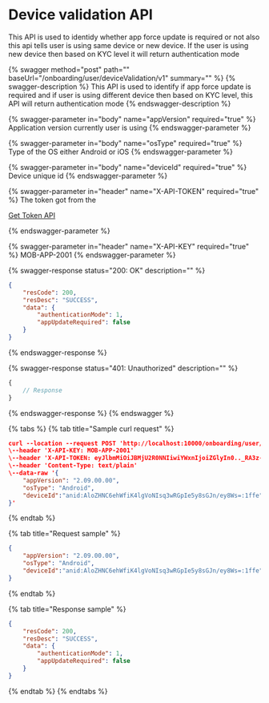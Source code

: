 # Device validation API

This API is used to identidy whether app force update is required or not also this api tells user is using same device or new device.  If the user is using new device then based on KYC level it will return authentication mode

{% swagger method="post" path="" baseUrl="<domain>/onboarding/user/deviceValidation/v1" summary="" %}
{% swagger-description %}
This API is used to identify if app force update is required and if user is using different device then based on KYC level, this API will return authentication mode
{% endswagger-description %}

{% swagger-parameter in="body" name="appVersion" required="true" %}
Application version currently user is using
{% endswagger-parameter %}

{% swagger-parameter in="body" name="osType" required="true" %}
Type of the OS either Android or iOS
{% endswagger-parameter %}

{% swagger-parameter in="body" name="deviceId" required="true" %}
Device unique id
{% endswagger-parameter %}

{% swagger-parameter in="header" name="X-API-TOKEN" required="true" %}
The token got from the 

[Get Token API](../../../../../market-place/api-specification/get-token-api.md)


{% endswagger-parameter %}

{% swagger-parameter in="header" name="X-API-KEY" required="true" %}
MOB-APP-2001
{% endswagger-parameter %}

{% swagger-response status="200: OK" description="" %}
```json
{
    "resCode": 200,
    "resDesc": "SUCCESS",
    "data": {
        "authenticationMode": 1,
        "appUpdateRequired": false
    }
}
```
{% endswagger-response %}

{% swagger-response status="401: Unauthorized" description="" %}
```javascript
{
    // Response
}
```
{% endswagger-response %}
{% endswagger %}

{% tabs %}
{% tab title="Sample curl request" %}
```json
curl --location --request POST 'http://localhost:10000/onboarding/user/deviceValidation/v1' \
\--header 'X-API-KEY: MOB-APP-2001'
\--header 'X-API-TOKEN: eyJlbmMiOiJBMjU2R0NNIiwiYWxnIjoiZGlyIn0.._RA3z-Y4pkwPgXze.pMpkY7bSU8NhOTjcStl725tvHk88oF3ZV78VqVy-piPXpTKTYOW0BbBTaerdl0PGWBc51At218RFQ-aD-sNrmABVpW8Mz5y-8-r-AqL6sqJe_v4_J6iXRRNdQBAUKdljP8R9Gq_uSkZFCD99cBbbSrUoWHWY-7CcS3Uxbl6248EIaPj2XEFi1kQcCjT36ACwrnPZaFD7XeTtBw.SMEtkiIyesQYBwE_9QZBew'
\--header 'Content-Type: text/plain'
\--data-raw '{
    "appVersion": "2.09.00.00",
    "osType": "Android",
    "deviceId":"anid:AloZHNC6ehWfiK4lgVoNIsq3wRGpIe5y8sGJn/ey8Ws=:1ffe"
}'
```
{% endtab %}

{% tab title="Request sample" %}
```json
{
    "appVersion": "2.09.00.00",
    "osType": "Android",
    "deviceId":"anid:AloZHNC6ehWfiK4lgVoNIsq3wRGpIe5y8sGJn/ey8Ws=:1ffe"
}
```
{% endtab %}

{% tab title="Response sample" %}
```json
{
    "resCode": 200,
    "resDesc": "SUCCESS",
    "data": {
        "authenticationMode": 1,
        "appUpdateRequired": false
    }
}
```
{% endtab %}
{% endtabs %}
